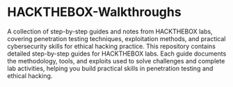 # HACKTHEBOX-Walkthroughs
A collection of step-by-step guides and notes from HACKTHEBOX labs, covering penetration testing techniques, exploitation methods, and practical cybersecurity skills for ethical hacking practice.
This repository contains detailed step-by-step guides for HACKTHEBOX labs. Each guide documents the methodology, tools, and exploits used to solve challenges and complete lab activities, helping you build practical skills in penetration testing and ethical hacking.
